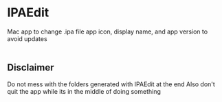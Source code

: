 # IPAEdit
Mac app to change .ipa file app icon, display name, and app version to avoid updates
<br><br>

## Disclaimer
Do not mess with the folders generated with IPAEdit at the end
Also don't quit the app while its in the middle of doing something
